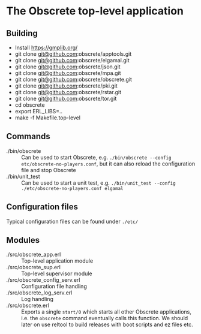 # The Obscrete top-level application

## Building

* Install https://gmplib.org/
* git clone git@github.com:obscrete/apptools.git
* git clone git@github.com:obscrete/elgamal.git
* git clone git@github.com:obscrete/json.git
* git clone git@github.com:obscrete/mpa.git
* git clone git@github.com:obscrete/obscrete.git
* git clone git@github.com:obscrete/pki.git
* git clone git@github.com:obscrete/rstar.git
* git clone git@github.com:obscrete/tor.git
* cd obscrete
* export ERL_LIBS=..
* make -f Makefile.top-level

## Commands

<dl>
  <dt>./bin/obscrete</dt>
  <dd>Can be used to start Obscrete, e.g. <code>./bin/obscrete --config etc/obscrete-no-players.conf</code>, but it can also reload the configuration file and stop Obscrete</dd>
  <dt>./bin/unit_test</dt>
  <dd>Can be used to start a unit test, e.g. <code>./bin/unit_test --config ./etc/obscrete-no-players.conf elgamal</code>
</dl>

## Configuration files

Typical configuration files can be found under <code>./etc/</code>

## Modules

<dl>
  <dt>./src/obscrete_app.erl</dt>
  <dd>Top-level application module</dd>
  <dt>./src/obscrete_sup.erl</dt>
  <dd>Top-level supervisor module</dd>
  <dt>./src/obscrete_config_serv.erl</dt>
  <dd>Configuration file handling</dd>
  <dt>./src/obscrete_log_serv.erl</dt>
  <dd>Log handling</dd>
  <dt>./src/obscrete.erl</dt>
  <dd>Exports a single <code>start/0</code> which starts all other Obscrete applications, i.e. the <code>obscrete</code> command eventually calls this function. We should later on use reltool to build releases with boot scripts and ez files etc.</dd>
</dl>
 
